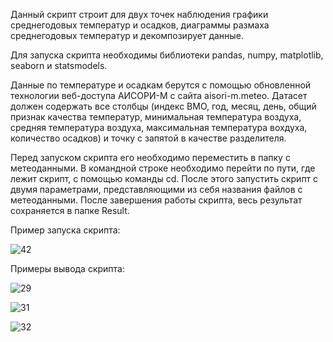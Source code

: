 Данный скрипт строит для двух точек наблюдения графики среднегодовых температур и осадков, диаграммы размаха среднегодовых температур и декомпозирует данные.

Для запуска скрипта необходимы библиотеки pandas, numpy, matplotlib, seaborn и statsmodels.

Данные по температуре и осадкам берутся с помощью обновленной технологии веб-доступа АИСОРИ-М с сайта aisori-m.meteo.
Датасет должен содержать все столбцы (индекс ВМО, год, месяц, день, общий признак качества температур, минимальная температура воздуха, средняя температура воздуха, максимальная температура вохдуха, количество осадков) и точку с запятой в качестве разделителя.

Перед запуском скрипта его необходимо переместить в папку с метеоданными. В командной строке необходимо перейти по пути, где лежит скрипт, с помощью команды cd. После этого запустить скрипт с двумя параметрами, представляющими из себя названия файлов с метеоданными. После завершения работы скрипта, весь результат сохраняется в папке Result.

Пример запуска скрипта:

![42](https://user-images.githubusercontent.com/83878144/184533706-cf11b1c6-ae82-4739-be2c-36e8983b6b62.png)

Примеры вывода скрипта:

![29](https://user-images.githubusercontent.com/83878144/184533749-e2dd1701-cda6-4061-bfde-bedeb55c678f.png)

![31](https://user-images.githubusercontent.com/83878144/184533757-5fbe241e-ad7c-4e78-81aa-c71c455a729a.png)

![32](https://user-images.githubusercontent.com/83878144/184533761-b9368f21-971b-4989-8de6-c4443b57a214.png)
